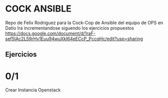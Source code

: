 # COCK ANSIBLE

Repo de Felix Rodriguez para la Cock-Cop de Ansible del equipo de OPS en Datio
Ira incrementandose siguendo los ejercicios propuestos
https://docs.google.com/document/d/1raF-sef5lAc2L59rHv1Euu94wuXkI64eECcP_PccqHc/edit?usp=sharing

## Ejercicios
# 0/1
Crear Instancia Openstack
